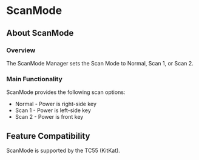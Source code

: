 # ScanMode

## About ScanMode

### Overview
The ScanMode Manager sets the Scan Mode to Normal, Scan 1, or Scan 2.

### Main Functionality

ScanMode provides the following scan options:

* Normal - Power is right-side key
* Scan 1 - Power is left-side key
* Scan 2 - Power is front key

## Feature Compatibility
ScanMode is supported by the TC55 (KitKat).